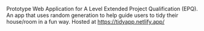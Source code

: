 Prototype Web Application for A Level Extended Project Qualification (EPQ).
An app that uses random generation to help guide users to tidy their house/room in a fun way.
Hosted at https://tidyapp.netlify.app/

